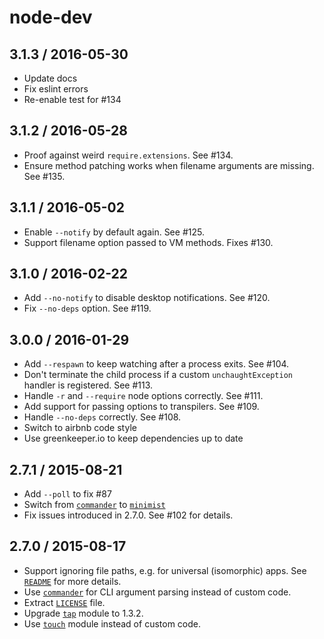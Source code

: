 # node-dev

## 3.1.3 / 2016-05-30

- Update docs
- Fix eslint errors
- Re-enable test for #134

## 3.1.2 / 2016-05-28

- Proof against weird `require.extensions`. See #134.
- Ensure method patching works when filename arguments are missing. See #135.

## 3.1.1 / 2016-05-02

- Enable `--notify` by default again. See #125.
- Support filename option passed to VM methods. Fixes #130.

## 3.1.0 / 2016-02-22

- Add `--no-notify` to disable desktop notifications. See #120.
- Fix `--no-deps` option. See #119.

## 3.0.0 / 2016-01-29

- Add `--respawn` to keep watching after a process exits. See #104.
- Don't terminate the child process if a custom `unchaughtException` handler is registered. See #113.
- Handle `-r` and `--require` node options correctly. See #111.
- Add support for passing options to transpilers. See #109.
- Handle `--no-deps` correctly. See #108.
- Switch to airbnb code style
- Use greenkeeper.io to keep dependencies up to date


## 2.7.1 / 2015-08-21

- Add `--poll` to fix #87
- Switch from [`commander`][npm-commander] to [`minimist`][npm-minimist]
- Fix issues introduced in 2.7.0. See #102 for details.

## 2.7.0 / 2015-08-17

- Support ignoring file paths, e.g. for universal (isomorphic) apps. See
  [`README`][README-ignore-paths] for more details.
- Use [`commander`][npm-commander] for CLI argument parsing instead of custom code.
- Extract [`LICENSE`][LICENSE] file.
- Upgrade [`tap`][npm-tap] module to 1.3.2.
- Use [`touch`][npm-touch] module instead of custom code.


[LICENSE]: LICENSE
[npm-commander]: https://www.npmjs.com/package/commander
[npm-minimist]: https://www.npmjs.com/package/minimist
[npm-tap]: https://www.npmjs.com/package/tap
[npm-touch]: https://www.npmjs.com/package/touch
[README]: README.md
[README-ignore-paths]: README.md#ignore-paths
